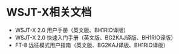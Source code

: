 # WSJT-X相关文档
* WSJT-X 2.0 用户手册（英文版、BH1RIO译版）
* WSJT-X 2.0 快速入门手册（英文版、BG2KAJ译版、BH1RIO译版）
* FT-8 远征模式用户指南（英文版、BG2KAJ译版、BH1RIO译版）